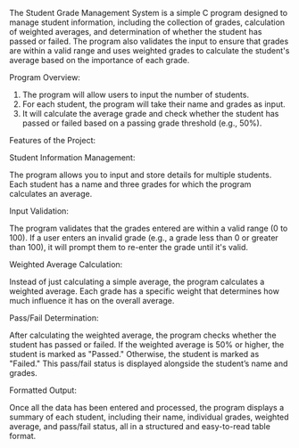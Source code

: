 The Student Grade Management System is a simple C program designed to manage student information, including the collection of grades, calculation of weighted averages, and determination of whether the student has passed or failed. The program also validates the input to ensure that grades are within a valid range and uses weighted grades to calculate the student's average based on the importance of each grade.

Program Overview:
1. The program will allow users to input the number of students.
2. For each student, the program will take their name and grades as input.
3. It will calculate the average grade and check whether the student has passed or failed based on a passing grade threshold (e.g., 50%).

Features of the Project:

Student Information Management:

The program allows you to input and store details for multiple students.
Each student has a name and three grades for which the program calculates an average.

Input Validation:

The program validates that the grades entered are within a valid range (0 to 100). If a user enters an invalid grade (e.g., a grade less than 0 or greater than 100), it will prompt them to re-enter the grade until it's valid.

Weighted Average Calculation:

Instead of just calculating a simple average, the program calculates a weighted average. Each grade has a specific weight that determines how much influence it has on the overall average.

Pass/Fail Determination:

After calculating the weighted average, the program checks whether the student has passed or failed.
If the weighted average is 50% or higher, the student is marked as "Passed." Otherwise, the student is marked as "Failed."
This pass/fail status is displayed alongside the student’s name and grades.

Formatted Output:

Once all the data has been entered and processed, the program displays a summary of each student, including their name, individual grades, weighted average, and pass/fail status, all in a structured and easy-to-read table format.
